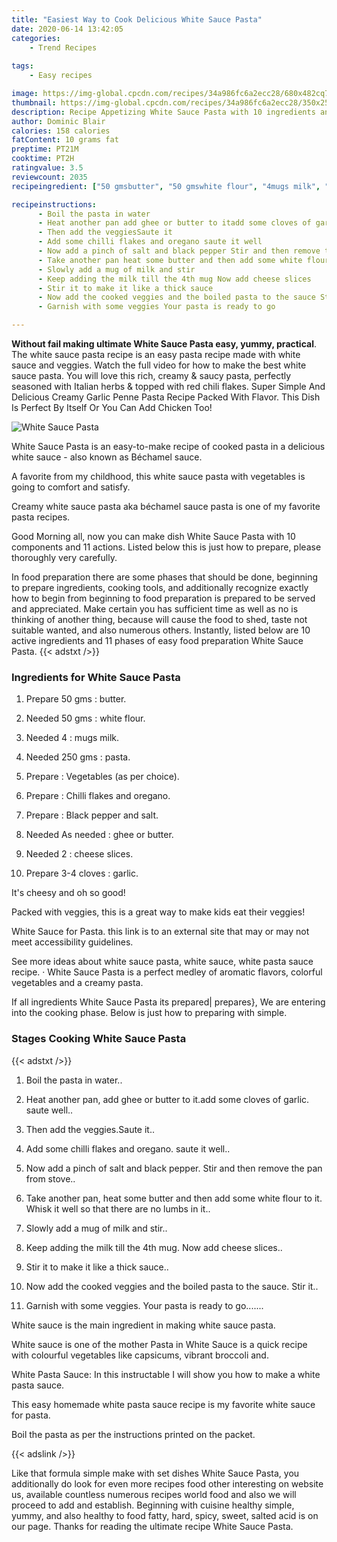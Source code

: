 ```yaml
---
title: "Easiest Way to Cook Delicious White Sauce Pasta"
date: 2020-06-14 13:42:05
categories:
    - Trend Recipes
    
tags:
    - Easy recipes

image: https://img-global.cpcdn.com/recipes/34a986fc6a2ecc28/680x482cq70/white-sauce-pasta-recipe-main-photo.jpg
thumbnail: https://img-global.cpcdn.com/recipes/34a986fc6a2ecc28/350x250cq70/white-sauce-pasta-recipe-main-photo.jpg
description: Recipe Appetizing White Sauce Pasta with 10 ingredients and 11 stages of easy cooking.
author: Dominic Blair
calories: 158 calories
fatContent: 10 grams fat
preptime: PT21M
cooktime: PT2H
ratingvalue: 3.5
reviewcount: 2035
recipeingredient: ["50 gmsbutter", "50 gmswhite flour", "4mugs milk", "250 gmspasta", "Vegetables as per choice", "Chilli flakes and oregano", "Black pepper and salt", "As neededghee or butter", "2cheese slices", "3-4 clovesgarlic"]

recipeinstructions: 
      - Boil the pasta in water 
      - Heat another pan add ghee or butter to itadd some cloves of garlic saute well 
      - Then add the veggiesSaute it 
      - Add some chilli flakes and oregano saute it well 
      - Now add a pinch of salt and black pepper Stir and then remove the pan from stove 
      - Take another pan heat some butter and then add some white flour to it Whisk it well so that there are no lumbs in it 
      - Slowly add a mug of milk and stir 
      - Keep adding the milk till the 4th mug Now add cheese slices 
      - Stir it to make it like a thick sauce 
      - Now add the cooked veggies and the boiled pasta to the sauce Stir it 
      - Garnish with some veggies Your pasta is ready to go

---
```




**Without fail making ultimate White Sauce Pasta easy, yummy, practical**. The white sauce pasta recipe is an easy pasta recipe made with white sauce and veggies. Watch the full video for how to make the best white sauce pasta. You will love this rich, creamy &amp; saucy pasta, perfectly seasoned with Italian herbs &amp; topped with red chili flakes. Super Simple And Delicious Creamy Garlic Penne Pasta Recipe Packed With Flavor. This Dish Is Perfect By Itself Or You Can Add Chicken Too!


![White Sauce Pasta](https://img-global.cpcdn.com/recipes/34a986fc6a2ecc28/680x482cq70/white-sauce-pasta-recipe-main-photo.jpg "White Sauce Pasta")



White Sauce Pasta is an easy-to-make recipe of cooked pasta in a delicious white sauce - also known as Béchamel sauce.

A favorite from my childhood, this white sauce pasta with vegetables is going to comfort and satisfy.

Creamy white sauce pasta aka béchamel sauce pasta is one of my favorite pasta recipes.


Good Morning all, now you can make dish White Sauce Pasta with 10 components and 11 actions. Listed below this is just how to prepare, please thoroughly very carefully.

In food preparation there are some phases that should be done, beginning to prepare ingredients, cooking tools, and additionally recognize exactly how to begin from beginning to food preparation is prepared to be served and appreciated. Make certain you has sufficient time as well as no is thinking of another thing, because will cause the food to shed, taste not suitable wanted, and also numerous others. Instantly, listed below are 10 active ingredients and 11 phases of easy food preparation White Sauce Pasta.
{{< adstxt />}}

### Ingredients for White Sauce Pasta


1. Prepare 50 gms : butter.

1. Needed 50 gms : white flour.

1. Needed 4 : mugs milk.

1. Needed 250 gms : pasta.

1. Prepare  : Vegetables (as per choice).

1. Prepare  : Chilli flakes and oregano.

1. Prepare  : Black pepper and salt.

1. Needed As needed : ghee or butter.

1. Needed 2 : cheese slices.

1. Prepare 3-4 cloves : garlic.


It&#39;s cheesy and oh so good!

Packed with veggies, this is a great way to make kids eat their veggies!

White Sauce for Pasta. this link is to an external site that may or may not meet accessibility guidelines.

See more ideas about white sauce pasta, white sauce, white pasta sauce recipe. · White Sauce Pasta is a perfect medley of aromatic flavors, colorful vegetables and a creamy pasta.


If all ingredients White Sauce Pasta its prepared| prepares}, We are entering into the cooking phase. Below is just how to preparing with simple.

### Stages Cooking White Sauce Pasta

{{< adstxt />}}


1. Boil the pasta in water..



1. Heat another pan, add ghee or butter to it.add some cloves of garlic. saute well..



1. Then add the veggies.Saute it..



1. Add some chilli flakes and oregano. saute it well..



1. Now add a pinch of salt and black pepper. Stir and then remove the pan from stove..



1. Take another pan, heat some butter and then add some white flour to it. Whisk it well so that there are no lumbs in it..



1. Slowly add a mug of milk and stir..



1. Keep adding the milk till the 4th mug. Now add cheese slices..



1. Stir it to make it like a thick sauce..



1. Now add the cooked veggies and the boiled pasta to the sauce. Stir it..



1. Garnish with some veggies. Your pasta is ready to go.......




White sauce is the main ingredient in making white sauce pasta.

White sauce is one of the mother Pasta in White Sauce is a quick recipe with colourful vegetables like capsicums, vibrant broccoli and.

White Pasta Sauce: In this instructable I will show you how to make a white pasta sauce.

This easy homemade white pasta sauce recipe is my favorite white sauce for pasta.

Boil the pasta as per the instructions printed on the packet.


{{< adslink />}}

Like that formula simple make with set dishes White Sauce Pasta, you additionally do look for even more recipes food other interesting on website us, available countless numerous recipes world food and also we will proceed to add and establish. Beginning with cuisine healthy simple, yummy, and also healthy to food fatty, hard, spicy, sweet, salted acid is on our page. Thanks for reading the ultimate recipe White Sauce Pasta.
